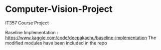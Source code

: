 # Computer-Vision-Project
IT357 Course Project

Baseline Implementation : https://www.kaggle.com/code/deepakachu/baseline-implementation
The modified modules have been included in the repo
